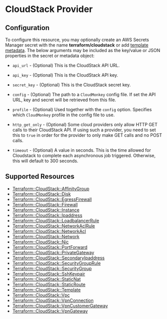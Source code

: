 # CloudStack Provider

## Configuration

To configure this resource, you may optionally create an AWS Secrets Manager secret with the name **terraform/cloudstack** or add [template metadata](https://github.com/iann0036/tf-cfn-provider/blob/master/examples/metadata.yaml). The below arguments may be included as the key/value or JSON properties in the secret or metadata object:

* `api_url` - (Optional) This is the CloudStack API URL.

* `api_key` - (Optional) This is the CloudStack API key.

* `secret_key` - (Optional) This is the CloudStack secret key.

* `config` - (Optional) The path to a `CloudMonkey` config file. If set the API
  URL, key and secret will be retrieved from this file.

* `profile` - (Optional) Used together with the `config` option. Specifies which
  `CloudMonkey` profile in the config file to use.

* `http_get_only` - (Optional) Some cloud providers only allow HTTP GET calls to
  their CloudStack API. If using such a provider, you need to set this to `true`
  in order for the provider to only make GET calls and no POST calls.

* `timeout` - (Optional) A value in seconds. This is the time allowed for Cloudstack
  to complete each asynchronous job triggered. Otherwise, this will default to 300
  seconds.


## Supported Resources

* [Terraform::CloudStack::AffinityGroup](AffinityGroup.md)
* [Terraform::CloudStack::Disk](Disk.md)
* [Terraform::CloudStack::EgressFirewall](EgressFirewall.md)
* [Terraform::CloudStack::Firewall](Firewall.md)
* [Terraform::CloudStack::Instance](Instance.md)
* [Terraform::CloudStack::Ipaddress](Ipaddress.md)
* [Terraform::CloudStack::LoadbalancerRule](LoadbalancerRule.md)
* [Terraform::CloudStack::NetworkAclRule](NetworkAclRule.md)
* [Terraform::CloudStack::NetworkAcl](NetworkAcl.md)
* [Terraform::CloudStack::Network](Network.md)
* [Terraform::CloudStack::Nic](Nic.md)
* [Terraform::CloudStack::PortForward](PortForward.md)
* [Terraform::CloudStack::PrivateGateway](PrivateGateway.md)
* [Terraform::CloudStack::SecondaryIpaddress](SecondaryIpaddress.md)
* [Terraform::CloudStack::SecurityGroupRule](SecurityGroupRule.md)
* [Terraform::CloudStack::SecurityGroup](SecurityGroup.md)
* [Terraform::CloudStack::SshKeypair](SshKeypair.md)
* [Terraform::CloudStack::StaticNat](StaticNat.md)
* [Terraform::CloudStack::StaticRoute](StaticRoute.md)
* [Terraform::CloudStack::Template](Template.md)
* [Terraform::CloudStack::Vpc](Vpc.md)
* [Terraform::CloudStack::VpnConnection](VpnConnection.md)
* [Terraform::CloudStack::VpnCustomerGateway](VpnCustomerGateway.md)
* [Terraform::CloudStack::VpnGateway](VpnGateway.md)
